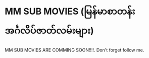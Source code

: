 # MM SUB MOVIES (မြန်မာစာတန်း အင်္ဂလိပ်ဇာတ်လမ်းများ)
MM SUB MOVIES ARE COMMING SOON!!!!. Don't forget follow me.

